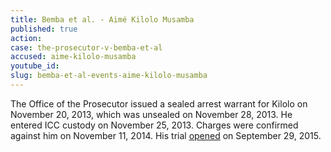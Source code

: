 ```yaml
---
title: Bemba et al. - Aimé Kilolo Musamba
published: true
action:
case: the-prosecutor-v-bemba-et-al
accused: aime-kilolo-musamba
youtube_id:
slug: bemba-et-al-events-aime-kilolo-musamba
---
```



The Office of the Prosecutor issued a sealed arrest warrant for Kilolo on November 20, 2013, which was unsealed on November 28, 2013. He entered ICC custody on November 25, 2013. Charges were confirmed against him on November 11, 2014. His trial [opened](https://www.icc-cpi.int/en_menus/icc/press%20and%20media/press%20releases/Pages/pr1155.aspx) on September 29, 2015.